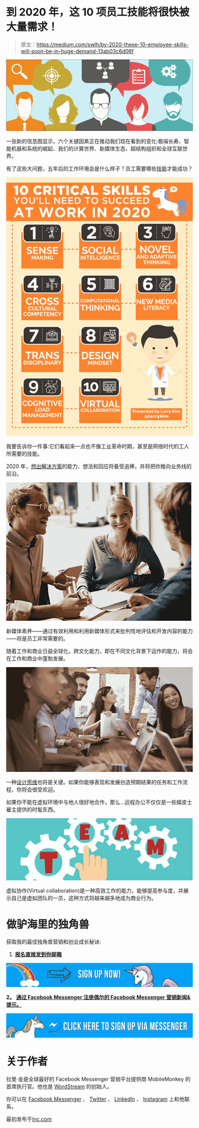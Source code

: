 # 到 2020 年，这 10 项员工技能将很快被大量需求！

> 原文：<https://medium.com/swlh/by-2020-these-10-employee-skills-will-soon-be-in-huge-demand-13ab03c6d06f>

![](img/e360fb475e20dbffa86634781fd7ff9c.png)

一张新的信息图显示，六个关键因素正在推动我们现在看到的变化:极端长寿、智能机器和系统的崛起、我们的计算世界、新媒体生态、超结构组织和全球互联世界。

有了这些大问题，五年后的工作环境会是什么样子？员工需要哪些[技能](https://mobilemonkey.com/blog/2018/02/digital-marketing-courses)才能成功？

![](img/94fca019cd678e7d3549a94ca0324114.png)

我要告诉你一件事:它们看起来一点也不像工业革命时期，甚至是网络时代的工人所需要的技能。

2020 年，[想出解决方案](http://www.inc.com/larry-kim/9-ways-to-become-more-creative-in-the-next-10-minutes.html)的能力、想法和回应将备受追捧，并将把你推向业务线的前沿。

![](img/3b42801fe7e29980513047be1a12c659.png)

新媒体素养——通过有效利用和利用新媒体形式来批判性地评估和开发内容的能力——将是员工非常需要的。

随着工作和商业日益全球化，跨文化能力，即在不同文化背景下运作的能力，将会在工作和商业中蓬勃发展。

![](img/0f6f8bf2a72d9e65b68ed77d0a45de4a.png)

一种[设计思维](http://www.inc.com/larry-kim/33-creative-ways-to-visualize-ideas-infographic.html)也将是关键。如果你能够表现和发展创造预期结果的任务和工作流程，你将会很受欢迎。

如果你不能在虚拟环境中与他人很好地合作，那么…远程办公不仅仅是一些嬉皮士雇主提供的时髦东西。

![](img/e25aebaecf3da6769d16c112d9ee0262.png)

虚拟协作(Virtual collaboration)是一种高效工作的能力，能够提高参与度，并展示自己是虚拟团队的一员，这种方式将越来越多地成为商业行为。

# 做驴海里的独角兽

获取我的最佳独角兽营销和创业成长秘诀:

1.  [**报名直接发到你邮箱**](https://mobilemonkey.com/blog-subscription)

[![](img/7af4f0ecd8d0cd7e575e62f9ab590a21.png)](https://mobilemonkey.com/blog-subscription)

**2。** [**通过 Facebook Messenger 注册偶尔的 Facebook Messenger 营销新闻&提示。**](http://m.me/447438332063924?ref=e58448cdd16367419b279793544e132f5388067506f92c92e6)

[![](img/260d015c73c515be52998e6b6ca17fc8.png)](https://www.messenger.com/t/447438332063924/?ref=e58448cdd16367419b279793544e132f5388067506f92c92e6&messaging_source=source%3Apages%3Amessage_shortlink)

# **关于作者**

拉里·金是全球最好的 Facebook Messenger 营销平台提供商 MobileMonkey 的首席执行官。他也是 [WordStream](http://www.wordstream.com/) 的创始人。

你可以在 [Facebook Messenger](http://m.me/447438332063924?ref=e58448cdd16367419b279793544e132f5388067506f92c92e6) 、 [Twitter](https://twitter.com/larrykim) 、 [LinkedIn](https://www.linkedin.com/in/larrykim) 、 [Instagram](https://www.instagram.com/kim_larry/) 上和他联系。

最初发布于[Inc.com](http://www.inc.com/larry-kim/10-critical-skills-you-ll-need-to-succeed-at-work-in-2020.html)